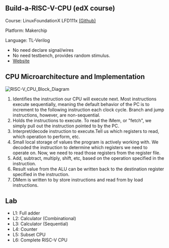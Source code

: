 ## Build-a-RISC-V-CPU (edX course)

Course: LinuxFoundationX LFD111x   [(Github)](https://github.com/stevehoover/LF-Building-a-RISC-V-CPU-Core)

Platform: Makerchip

Language: TL-Verilog


* No need declare signal/wires 
* No need testbench, provides random stimulus.
* [Website](https://www.redwoodeda.com/tl-verilog)

## CPU Microarchitecture and Implementation 

![RISC-V_CPU_Block_Diagram](https://user-images.githubusercontent.com/88729576/129226502-81671689-c7d8-4723-b83c-0d9771b428a6.png)

1. Identifies the instruction our CPU will execute next. Most instructions execute sequentially, meaning the default behavior of the PC is to increment to the following instruction each clock cycle. Branch and jump instructions, however, are non-sequential.
2. Holds the instructions to execute. To read the IMem, or "fetch", we simply pull out the instruction pointed to by the PC.
3. Interpret/decode instruction to execute.Tell us which registers to read, which operation to perform, etc.
4. Small local storage of values the program is actively working with. We decoded the instruction to determine which registers we need to operate on. Now, we need to read those registers from the register file.
5. Add, subtract, multiply, shift, etc, based on the operation specified in the instruction.
6. Result value from the ALU can be written back to the destination register specified in the instruction.
7. DMem is written to by store instructions and read from by load instructions.


## Lab

* L1: Full adder
* L2: Calculator (Combinational)
* L3: Calculator (Sequential)
* L4: Counter
* L5: Subset CPU
* L6: Complete RISC-V CPU



